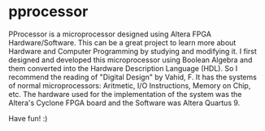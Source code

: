 # pprocessor



 PProcessor is a microprocessor designed using Altera FPGA Hardware/Software. This can be a great project to learn more about 
Hardware and Computer Programming by studying and modifying it. 
 I first designed and developed this microprocessor using Boolean Algebra and them converted into the Hardware Description Language (HDL). So I recommend the reading of "Digital Design" by Vahid, F.
 It has the systems of normal microprocessors: Aritmetic, I/O Instructions, Memory on Chip, etc. 
The hardware used for the implementation of the system was the Altera's Cyclone FPGA board and the Software was Altera Quartus 9.

Have fun! :)
